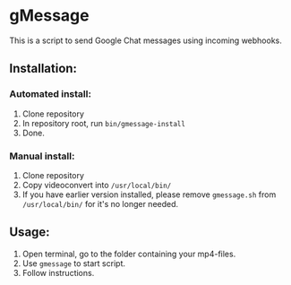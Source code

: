 # gMessage

This is a script to send Google Chat messages using incoming webhooks.

## Installation:

### Automated install:
1. Clone repository
2. In repository root, run ```bin/gmessage-install```
3. Done.

### Manual install:
1. Clone repository
2. Copy videoconvert into ```/usr/local/bin/```
3. If you have earlier version installed, please remove ```gmessage.sh``` from ```/usr/local/bin/``` for it's no longer needed.

## Usage:
1. Open terminal, go to the folder containing your mp4-files.
2. Use ```gmessage``` to start script.
3. Follow instructions.
